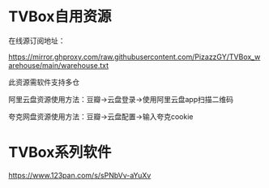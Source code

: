 # TVBox自用资源

在线源订阅地址：

https://mirror.ghproxy.com/raw.githubusercontent.com/PizazzGY/TVBox_warehouse/main/warehouse.txt

此资源需软件支持多仓

阿里云盘资源使用方法：豆瓣→云盘登录→使用阿里云盘app扫描二维码

夸克网盘资源使用方法：豆瓣→云盘配置→输入夸克cookie

# TVBox系列软件

https://www.123pan.com/s/sPNbVv-aYuXv